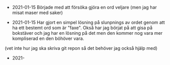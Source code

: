 

- 2021-01-15
Började med att försöka gjöra en ord veljare (men jag har misat maser med saker)

- 2021-01-15
Har gjort en simpel lösning på slunpnings av ordet genom att ha ett bestemt ord som är "faxe".
Okså har jag börjat på att gisa på bokstäver och jag har en lösning på det men den kommer nog vara mer kompliserad en den böhöver vara.

(vet inte hur jag ska skriva git repon så det behöver jag också hjälp med)
- 2021-